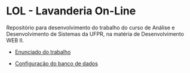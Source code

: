# LOL - Lavanderia On-Line
Repositório para desenvolvimento do trabalho do curso de Análise e Desenvolvimento de Sistemas da UFPR, na matéria de Desenvolvimento WEB II.

- [Enunciado do trabalho](https://docs.google.com/document/d/1ClkSK4Yq54UizawPy2aq02o92_iORnba6h4i_EOIrNM/edit)

- [Configuração do banco de dados](documentation/banco)

